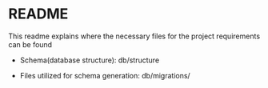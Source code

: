 # README

This readme explains where the necessary files for the project requirements can be found

*  Schema(database structure): db/structure

* Files utilized for schema generation: db/migrations/
